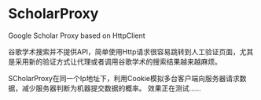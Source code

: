 # ScholarProxy
Google Scholar Proxy based on HttpClient   

谷歌学术搜索并不提供API，简单使用Http请求很容易跳转到人工验证页面，尤其是采用新的验证方式让代理或者调用谷歌学术的搜索结果越来越麻烦。   

SCholarProxy在同一个Ip地址下，利用Cookie模拟多台客户端向服务器请求数据，减少服务器判断为机器提交数据的概率。
效果正在测试……


